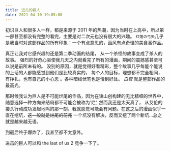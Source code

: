 ```yaml
---
title: 进击的巨人
date: 2021-04-10 19:05:00
---
```


初识巨人和很多人一样，都是来源于 2011 年的热潮，因为当时在上高中，所以第一部甚至都没有完整的看完，主要是对二次元也没有很大的兴趣。
`红莲の弓矢`几乎是我当时对这部作品的所有印象：一个有点意思的，画风有点奇怪的~~美食番~~作品。

真正让我对它感兴趣的还是第二季动画的结尾，
从一个杀怪的故事变成了杀人的故事。
强烈的好奇心驱使我几天之内就看完了所有的漫画，期间的震撼感甚至可以说是前所未有的。
没别的原因，就是觉得好看精彩，整个故事几乎每能个能说的上话的人都能感觉到他们是比较真实的，
每个人的目标，理想都不完全相同，有挣扎，也有自己的小心思
。各种暗线伏笔也是恰到好处。 _白夜_ 就是整部作品的最高光。

那时候我认为巨人是不可能烂尾的作品，因为在谏山创构建的无比精细的世界中，
随意选择一种方向来结局都不可能会被称为’烂‘,
然而我还是太天真了，
从艾伦的接头行动成功发起地鸣的那一刻，我就感觉可能会有问题。在这之后的漫画似乎一直在挖坑，~~这一般就是烂尾的前兆~~
一个坑没有解决，反而又挖了两个新坑...总之就是越来越无语。

到最后终于爆炸了，我甚至都不太意外。

进击的巨人可以和 the last of us 2 竞争一下了。
